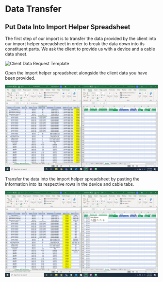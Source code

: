 # Data Transfer

## Put Data Into Import Helper Spreadsheet

The first step of our import is to transfer the data provided by the client into our import helper spreadsheet in order to break the data down into its constituent parts. We ask the client to provide us with a device and a cable data sheet.

![Client Data Request Template](../img/import/client_data_request_template.png)

Open the import helper spreadsheet alongside the client data you have been provided.

![Split Screen](../img/import/split_screen.png)

Transfer the data into the import helper spreadsheet by pasting the information into its respective rows in the device and cable tabs.

![Data Transfer](../img/import/data_transfer.png)
